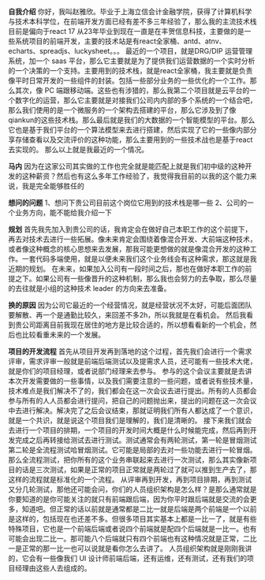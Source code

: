 **自我介绍**
你好，我叫赵雅欣。毕业于上海立信会计金融学院，获得了计算机科学与技术本科学位，在前端开发方面已经有差不多三年经验了，那么我的主流技术栈目前是偏向于react  17
从23年毕业到现在一直是在丰贺信息科技，主要做的是一些系统项目的前端开发，主要的技术站是有react全家桶、antd、atnv、echarts、spreadjs、luckysheet。。。
最近的一个项目，就是DRG/DIP 运营管理系统，加一个 saas 平台，那么它主要就是为了提供我们运营数据的一个实时分析的一个决策的一个支持。主要用到的技术栈，就是react全家桶，我主要就是负责像平时日常开发的一些组件的封装。包括一些部分业务的一些优化的一个工作。那么其次，像 PC 端跟移动端。这些也有涉猎的，那么我第二个项目就是云平台的一个数字化的运营，那么它主要就是对接我们公司内内部的多个系统的一个结合吧，那么我们使用的是一个微服务的一个架构去搭建的平台，那么它涉及到了像qiankun的这些技术栈。那么最后就是我们的大数据的一个智能模型的平台。那么它也是基于我们平台的一个算法模型来去进行搭建，然后实现了它的一些像内部分享存储查看以及交流评价的这种功能，那么主要用到的一些技术战也是基于react去实现的。
那么以上就是我最近的一个情况。

**马内**
因为在这家公司其实做的工作也完全就是能匹配上就是我们初中级的这种开发的这种薪资？然后也有这么多年工作经验了，我觉得我目前的以我的这个能力来说，我是完全能够胜任的

**想问的问题**
1、想问下贵公司目前这个岗位它用到的技术栈是哪一些
2、公司的一个业务方向，能不能给我介绍一下

**规划**
首先我先加入到贵公司的话，我肯定会在做好自己本职工作的这个前提下，再去对技术去进行一些拓展。像未来肯定会围绕着像混合开发、大前端这种技术，或者像这种概念的核心思想来去发展，那我可能更想做的就是像混合开发的这种工作。一套代码多端使用，就是以便未来我们这个业务线会有这种需求，那这就是我近期的规划。
在未来，如果加入公司有一段时间之后，那也在做好本职工作的前提之下。如果公司有一些像晋升的这种机制，那么我也会努力的去争取，那么尽量的去往就是小组的这种技术 leader 的方向来去准备。

**换的原因**
因为公司它最近的一个经营情况，就是经营状况不太好，可能后面团队要解散、再一个是通勤比较久，来回差不多2h，所以我就是在看机会。
然后我看到贵公司距离目前我现在居住的地方是比较合适的，所以想看看新的一个机会，然后也比较看重未来的一个发展。

**项目的开发流程**
首先从项目开发再到落地的这个过程，首先我们会进行一个需求评审，需求评审一般就是前端后端测试以及提需求人员，还可能有一些技术大佬，就是你们的项目经理，或者说部门经理来去参与。
参与的这个会议主要就是去讲本次开发需要做的一些事情，以及我们需要注意的一些问题，或者说有些技术量，技术难点是我们解决不了的，我们都会在这一次会议去进行提出。所有的人员都会参与所有的人人员都会进行提问，把自己的问题抛出来，提出的问题在这一次会议中去进行解决。解决完了之后会议结束，那就证明我们所有人都达成了一个意识，就是一个共识，就是说这个项目我们是理解的，我们是清晰的。
接下来我们就会去进行一个项目的排期，一个项目的开发时间大概是什么时候能完成，然后再到开发完成之后再转接给测试去进行测试。测试通常会有两轮测试，第一轮是冒烟测试第二轮是全流程测试哈冒烟测试。它可能是局部的去对一些功能去进行一轮冒烟。那么全流程测试，把你所有的这个业务串联起来去进行一次测试，那么其实像新项目的话是三次测试，如果是正常的项目正常就是两轮过了就可以推到生产去了，那这样的流程就是标准化的一个流程。
从评审再到开发，再到项目排期，再到测试又分几轮测试，那他还可能会问，你们的人员组织架构是怎么样？是那么通常就是你要知道的是你可能关注的就只有前端跟后端，因为你平时跟后端就是交流的会更多，知道吧。但正常的话以前就是通常都是二比一就是后端是两个前端是一个以前是这样的，包括现在也还差不多。但很多项目其实基本上都是一比一了，就是有些特殊项目，它也是一个前端后端或者说四个前端就是配四个后端就是一比一。也有可能会出现二比一。那可能八个后端就只有四个前端也有这种情况就是正常，二比一是正常的那一比一也可以说就是看你怎么去讲了。
人员组织架构就是刚刚我讲的，它会有一些像我们 UI 设计师前端后端，还有运维，还有测试，还有我们的项目经理由这些人去组成的。